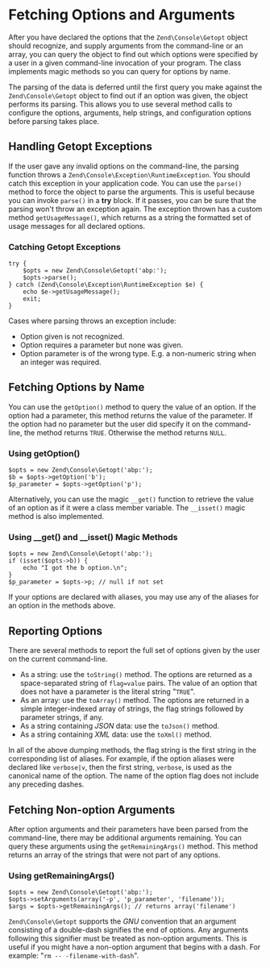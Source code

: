 # Fetching Options and Arguments

After you have declared the options that the `Zend\Console\Getopt` object should recognize, and
supply arguments from the command-line or an array, you can query the object to find out which
options were specified by a user in a given command-line invocation of your program. The class
implements magic methods so you can query for options by name.

The parsing of the data is deferred until the first query you make against the `Zend\Console\Getopt`
object to find out if an option was given, the object performs its parsing. This allows you to use
several method calls to configure the options, arguments, help strings, and configuration options
before parsing takes place.

## Handling Getopt Exceptions

If the user gave any invalid options on the command-line, the parsing function throws a
`Zend\Console\Exception\RuntimeException`. You should catch this exception in your application code.
You can use the `parse()` method to force the object to parse the arguments. This is useful because
you can invoke `parse()` in a **try** block. If it passes, you can be sure that the parsing won't
throw an exception again. The exception thrown has a custom method `getUsageMessage()`, which
returns as a string the formatted set of usage messages for all declared options.

### Catching Getopt Exceptions

``` sourceCode
try {
    $opts = new Zend\Console\Getopt('abp:');
    $opts->parse();
} catch (Zend\Console\Exception\RuntimeException $e) {
    echo $e->getUsageMessage();
    exit;
}
```

Cases where parsing throws an exception include:

- Option given is not recognized.
- Option requires a parameter but none was given.
- Option parameter is of the wrong type. E.g. a non-numeric string when an integer was required.

## Fetching Options by Name

You can use the `getOption()` method to query the value of an option. If the option had a parameter,
this method returns the value of the parameter. If the option had no parameter but the user did
specify it on the command-line, the method returns `TRUE`. Otherwise the method returns `NULL`.

### Using getOption()

``` sourceCode
$opts = new Zend\Console\Getopt('abp:');
$b = $opts->getOption('b');
$p_parameter = $opts->getOption('p');
```

Alternatively, you can use the magic `__get()` function to retrieve the value of an option as if it
were a class member variable. The `__isset()` magic method is also implemented.

### Using \_\_get() and \_\_isset() Magic Methods

``` sourceCode
$opts = new Zend\Console\Getopt('abp:');
if (isset($opts->b)) {
    echo "I got the b option.\n";
}
$p_parameter = $opts->p; // null if not set
```

If your options are declared with aliases, you may use any of the aliases for an option in the
methods above.

## Reporting Options

There are several methods to report the full set of options given by the user on the current
command-line.

- As a string: use the `toString()` method. The options are returned as a space-separated string of
`flag=value` pairs. The value of an option that does not have a parameter is the literal string
"`TRUE`".
- As an array: use the `toArray()` method. The options are returned in a simple integer-indexed
array of strings, the flag strings followed by parameter strings, if any.
- As a string containing *JSON* data: use the `toJson()` method.
- As a string containing *XML* data: use the `toXml()` method.

In all of the above dumping methods, the flag string is the first string in the corresponding list
of aliases. For example, if the option aliases were declared like `verbose|v`, then the first
string, `verbose`, is used as the canonical name of the option. The name of the option flag does not
include any preceding dashes.

## Fetching Non-option Arguments

After option arguments and their parameters have been parsed from the command-line, there may be
additional arguments remaining. You can query these arguments using the `getRemainingArgs()` method.
This method returns an array of the strings that were not part of any options.

### Using getRemainingArgs()

``` sourceCode
$opts = new Zend\Console\Getopt('abp:');
$opts->setArguments(array('-p', 'p_parameter', 'filename'));
$args = $opts->getRemainingArgs(); // returns array('filename')
```

`Zend\Console\Getopt` supports the *GNU* convention that an argument consisting of a double-dash
signifies the end of options. Any arguments following this signifier must be treated as non-option
arguments. This is useful if you might have a non-option argument that begins with a dash. For
example: "`rm -- -filename-with-dash`".
